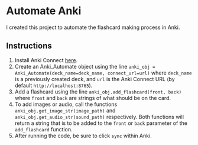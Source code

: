 # Automate Anki
I created this project to automate the flashcard making process in Anki.

## Instructions
1. Install Anki Connect [here](https://ankiweb.net/shared/info/2055492159).<br>
2. Create an Anki_Automate object using the line `anki_obj = Anki_Automate(deck_name=deck_name, connect_url=url)` where `deck_name` is a previously created deck, and `url` is the Anki Connect URL (by default `http://localhost:8765`).<br>
3. Add a flashcard using the line `anki_obj.add_flashcard(front, back)` where `front` and `back` are strings of what should be on the card.<br>
4. To add images or audio, call the functions `anki_obj.get_image_str(image_path)` and `anki_obj.get_audio_str(sound_path)` respectively. Both functions will return a string that is to be added to the `front` or `back` parameter of the `add_flashcard` function.<br>
5. After running the code, be sure to click `sync` within Anki.
